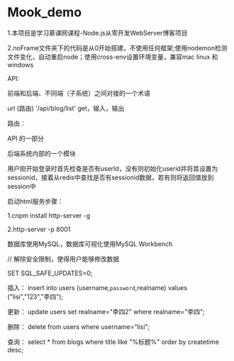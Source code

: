 # Mook_demo
1.本项目是学习慕课网课程-Node.js从零开发WebServer博客项目

2.noFrame文件夹下的代码是从0开始搭建，不使用任何框架;使用nodemon检测文件变化，自动重启node；使用cross-env设置环境变量，兼容mac linux 和windows




API: 

前端和后端、不同端（子系统）之间对接的一个术语

url (路由) '/api/blog/list' get，输入，输出



路由：

API 的一部分

后端系统内部的一个模块



用户刚开始登录时首先检查是否有userId，没有则初始化userid并将其设置为sessionid，接着从redis中查找是否有sessionid数据，若有则将返回值放到session中

启动html服务步骤：

1.cnpm install http-server -g

2.http-server -p 8001



数据库使用MySQL，数据库可视化使用MySQL Workbench

// 解除安全限制，使得用户能够修改数据

SET SQL_SAFE_UPDATES=0;

插入： insert into users (username,`password`,realname) values ("lisi","123","李四");

更新： update users set realname="李四2" where realname="李四";  

删除： delete from users where username="lisi";

查询： select * from blogs where title like "%标题%" order by createtime desc;



